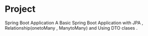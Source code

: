 # Project
Spring Boot Application
A Basic Spring Boot Application with JPA , Relationship(onetoMany , ManytoMany) and Using DTO clases .

